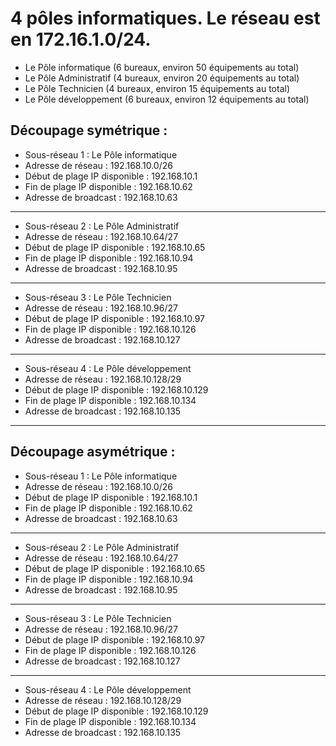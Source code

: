# 4 pôles informatiques. Le réseau est en 172.16.1.0/24.

- Le Pôle informatique (6 bureaux, environ 50 équipements au total)
- Le Pôle Administratif (4 bureaux, environ 20 équipements au total)
- Le Pôle Technicien (4 bureaux, environ 15 équipements au total)
- Le Pôle développement (6 bureaux, environ 12 équipements au total)


## **Découpage symétrique :**

- Sous-réseau 1 : Le Pôle informatique
- Adresse de réseau : 192.168.10.0/26
- Début de plage IP disponible : 192.168.10.1
- Fin de plage IP disponible : 192.168.10.62
- Adresse de broadcast : 192.168.10.63
---
- Sous-réseau 2 : Le Pôle Administratif
- Adresse de réseau : 192.168.10.64/27
- Début de plage IP disponible : 192.168.10.65
- Fin de plage IP disponible : 192.168.10.94
- Adresse de broadcast : 192.168.10.95
 ---
- Sous-réseau 3 : Le Pôle Technicien
- Adresse de réseau : 192.168.10.96/27
- Début de plage IP disponible : 192.168.10.97
- Fin de plage IP disponible : 192.168.10.126
- Adresse de broadcast : 192.168.10.127
---
- Sous-réseau 4 : Le Pôle développement
- Adresse de réseau : 192.168.10.128/29
- Début de plage IP disponible : 192.168.10.129
- Fin de plage IP disponible : 192.168.10.134
- Adresse de broadcast : 192.168.10.135
---


## **Découpage asymétrique :**

- Sous-réseau 1 : Le Pôle informatique
- Adresse de réseau : 192.168.10.0/26
- Début de plage IP disponible : 192.168.10.1
- Fin de plage IP disponible : 192.168.10.62
- Adresse de broadcast : 192.168.10.63
---
- Sous-réseau 2 : Le Pôle Administratif
- Adresse de réseau : 192.168.10.64/27
- Début de plage IP disponible : 192.168.10.65
- Fin de plage IP disponible : 192.168.10.94
- Adresse de broadcast : 192.168.10.95
 ---
- Sous-réseau 3 : Le Pôle Technicien
- Adresse de réseau : 192.168.10.96/27
- Début de plage IP disponible : 192.168.10.97
- Fin de plage IP disponible : 192.168.10.126
- Adresse de broadcast : 192.168.10.127
---
- Sous-réseau 4 : Le Pôle développement
- Adresse de réseau : 192.168.10.128/29
- Début de plage IP disponible : 192.168.10.129
- Fin de plage IP disponible : 192.168.10.134
- Adresse de broadcast : 192.168.10.135
